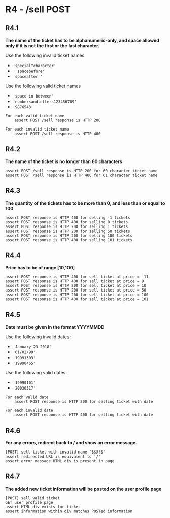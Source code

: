 # R4 -  /sell POST

## R4.1

**The name of the ticket has to be alphanumeric-only,
and space allowed only if it is not the first or the last character.**

Use the following invalid ticket names:

- `'special^character'`
- `' spacebefore'`
- `'spaceafter '`

Use the following valid ticket names

- `'space in between'`
- `'numbersandletters123456789'`
- `'9876543'`

```
For each valid ticket name
	assert POST /sell response is HTTP 200

For each invalid ticket name
	assert POST /sell response is HTTP 400
```

## R4.2

**The name of the ticket is no longer than 60 characters**

```
assert POST /sell response is HTTP 200 for 60 character ticket name
assert POST /sell response is HTTP 400 for 61 character ticket name
```

## R4.3

**The quantity of the tickets has to be more than 0,
and less than or equal to 100**

```
assert POST response is HTTP 400 for selling -1 tickets
assert POST response is HTTP 400 for selling 0 tickets
assert POST response is HTTP 200 for selling 1 tickets
assert POST response is HTTP 200 for selling 50 tickets
assert POST response is HTTP 200 for selling 100 tickets
assert POST response is HTTP 400 for selling 101 tickets
```

## R4.4

**Price has to be of range [10,100]**

```
assert POST response is HTTP 400 for sell ticket at price = -11
assert POST response is HTTP 400 for sell ticket at price = 9
assert POST response is HTTP 200 for sell ticket at price = 10
assert POST response is HTTP 200 for sell ticket at price = 50
assert POST response is HTTP 200 for sell ticket at price = 100
assert POST response is HTTP 400 for sell ticket at price = 101
```

## R4.5

**Date must be given in the format YYYYMMDD**

Use the following invalid dates:

- `'January 23 2018'`
- `'01/02/99'`
- `'19991303'`
- `'19990465'`

Use the following valid dates:

- `'19990101'`
- `'20030517'`

```
For each valid date
	assert POST response is HTTP 200 for selling ticket with date

For each invalid date
	assert POST response is HTTP 400 for selling ticket with date
```

## R4.6 

**For any errors, redirect back to / and show an error message.**

```
[POST] sell ticket with invalid name '$$@!$'
assert redirected URL is equivalent to '/'
assert error message HTML div is present in page
```

## R4.7

**The added new ticket information will be posted on the user profile page**

```
[POST] sell valid ticket
GET user profile page
assert HTML div exists for ticket
assert information within div matches POSTed information
```
